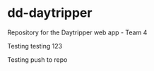 # dd-daytripper
Repository for the Daytripper web app - Team 4


Testing testing 123



Testing push to repo